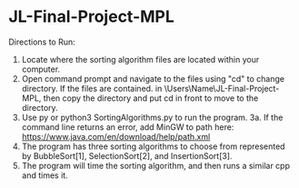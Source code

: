 # JL-Final-Project-MPL

Directions to Run:
1. Locate where the sorting algorithm files are located within your computer.
2. Open command prompt and navigate to the files using "cd" to change directory. If the files are contained.
in \Users\Name\JL-Final-Project-MPL, then copy the directory and put cd in front to move to the directory.
3. Use py or python3 SortingAlgorithms.py to run the program.
3a. If the command line returns an error, add MinGW to path here: https://www.java.com/en/download/help/path.xml
4. The program has three sorting algorithms to choose from represented by BubbleSort[1], SelectionSort[2], and InsertionSort[3].
5. The program will time the sorting algorithm, and then runs a similar cpp and times it.